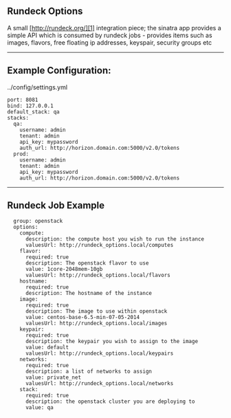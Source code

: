 
Rundeck Options
---------------

A small [http://rundeck.org/][1] integration piece; the sinatra app provides a simple API which is consumed by rundeck jobs - provides items such as images, flavors, free floating ip addresses, keyspair, security groups etc

----------

Example Configuration: 
--------------
../config/settings.yml

    port: 8081
    bind: 127.0.0.1
    default_stack: qa
    stacks:
      qa:
        username: admin
        tenant: admin
        api_key: mypassword
        auth_url: http://horizon.domain.com:5000/v2.0/tokens 
      prod:
        username: admin
        tenant: admin
        api_key: mypassword
        auth_url: http://horizon.domain.com:5000/v2.0/tokens 

----------


Rundeck Job Example
-------------------
  
      group: openstack
      options:
        compute:
          description: the compute host you wish to run the instance
          valuesUrl: http://rundeck_options.local/computes
        flavor:
          required: true
          description: The openstack flavor to use
          value: 1core-2048mem-10gb
          valuesUrl: http://rundeck_options.local/flavors
        hostname:
          required: true
          description: The hostname of the instance
        image:
          required: true
          description: The image to use within openstack
          value: centos-base-6.5-min-07-05-2014
          valuesUrl: http://rundeck_options.local/images
        keypair:
          required: true
          description: the keypair you wish to assign to the image
          value: default
          valuesUrl: http://rundeck_options.local/keypairs
        networks:
          required: true
          description: a list of networks to assign
          value: private_net
          valuesUrl: http://rundeck_options.local/networks
        stack:
          required: true
          description: the openstack cluster you are deploying to
          value: qa


  [1]: http://rundeck.org/
